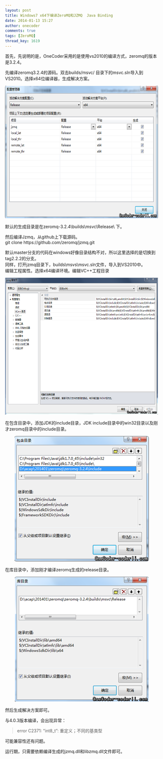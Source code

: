 ```yaml
---
layout: post
title: Windows7 x64下编译ZeroMQ和JZMQ  Java Binding
date: 2014-01-13 15:27
author: onecoder
comments: true
tags: [ZeroMQ]
thread_key: 1619
---
```

<p>
	首先，先说明的是，OneCoder采用的是使用vs2010的编译方式，zeromq的版本是3.2.4。</p>
<p>
	先编译zeromq3.2.4的源码。双击builds/msvc/ 目录下的msvc.sln导入到VS2010。选择x64位编译器，生成解决方案。</p>
<p style="text-align: center;">
	<img alt="" src="/images/oldposts/SbH9v.jpg" style="height: 436px; width: 630px;" /></p>
<p>
	默认的生成目录是在zeromq-3.2.4\builds\msvc\Release\ 下。</p>
<p>
	然后编译Jzmq，从github上下载源码。<br />
	git clone https://github.com/zeromq/jzmq.git</p>
<p>
	默认master分支的代码在windows好像目录结构不对，所以这里选择的是切换到tag2.2.2的分支。<br />
	同样，打开jzmq目录下，builds\msvs\msvc.sln文件，导入到VS2010中。<br />
	编辑工程属性。选择x64编译环境。编辑VC++工程目录</p>
<p style="text-align: center;">
	<img alt="" src="/images/oldposts/oQ99R.jpg" style="height: 450px; width: 630px;" /></p>
<p>
	在包含目录中，添加JDK的include目录，JDK include目录中的win32目录以及刚才zeromq目录中的include目录。</p>
<p style="text-align: center;">
	<img alt="" src="/images/oldposts/ympnz.jpg" /></p>
<p>
	在库目录中，添加刚才编译zeromq生成的release目录。</p>
<p style="text-align: center;">
	<img alt="" src="/images/oldposts/TXEcE.jpg" /></p>
<p>
	然后生成解决方案即可。</p>
<p>
	与4.0.3版本编译，会出现异常：</p>
<blockquote>
	<p>
		error C2371: &ldquo;int8_t&rdquo;: 重定义；不同的基类型</p>
</blockquote>
<p>
	可能兼容性还有问题。</p>
<p>
	运行期，只需要依赖编译生成的jzmq.dll和libzmq.dll文件即可。</p>

